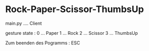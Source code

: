 # Rock-Paper-Scissor-ThumbsUp

main.py .... Client

gesture state :
	0 ... Paper
	1 ... Rock
	2 ... Scissor
	3 ... ThumbsUp

Zum beenden des Pogramms : ESC